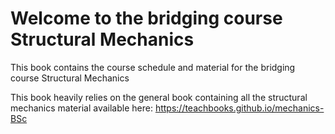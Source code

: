# Welcome to the bridging course Structural Mechanics

This book contains the course schedule and material for the bridging course Structural Mechanics

This book heavily relies on the general book containing all the structural mechanics material available here: https://teachbooks.github.io/mechanics-BSc